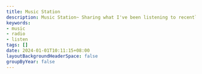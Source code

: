 ```yaml
---
title: Music Station
description: Music Station~ Sharing what I've been listening to recently.
keywords:
- music
- radio
- listen
tags: []
date: 2024-01-01T10:11:15+08:00
layoutBackgroundHeaderSpace: false
groupByYear: false
---
```

<br/><br/>